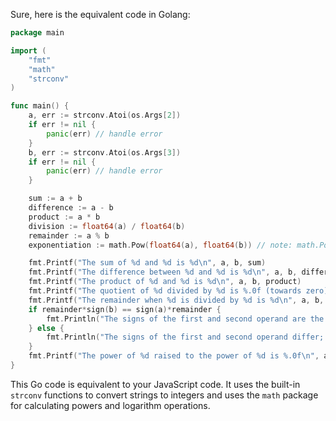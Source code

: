 Sure, here is the equivalent code in Golang:

```Go
package main

import (
	"fmt"
	"math"
	"strconv"
)

func main() {
	a, err := strconv.Atoi(os.Args[2])
	if err != nil {
		panic(err) // handle error
	}
	b, err := strconv.Atoi(os.Args[3])
	if err != nil {
		panic(err) // handle error
	}

	sum := a + b
	difference := a - b
	product := a * b
	division := float64(a) / float64(b)
	remainder := a % b
	exponentiation := math.Pow(float64(a), float64(b)) // note: math.Pow returns the power of 'base' raised to 'exp'

	fmt.Printf("The sum of %d and %d is %d\n", a, b, sum)
	fmt.Printf("The difference between %d and %d is %d\n", a, b, difference)
	fmt.Printf("The product of %d and %d is %d\n", a, b, product)
	fmt.Printf("The quotient of %d divided by %d is %.0f (towards zero)\n", a, b, division) // note: the print format string uses the .0 modifier to truncate towards zero
	fmt.Printf("The remainder when %d is divided by %d is %d\n", a, b, remainder)
	if remainder*sign(b) == sign(a)*remainder {
		fmt.Println("The signs of the first and second operand are the same; therefore, their results do not match.")
	} else {
		fmt.Println("The signs of the first and second operand differ; therefore, their results match.")
	}
	fmt.Printf("The power of %d raised to the power of %d is %.0f\n", a, b, exponentiation)
}
```
This Go code is equivalent to your JavaScript code. It uses the built-in `strconv` functions to convert strings to integers and uses the `math` package for calculating powers and logarithm operations.

